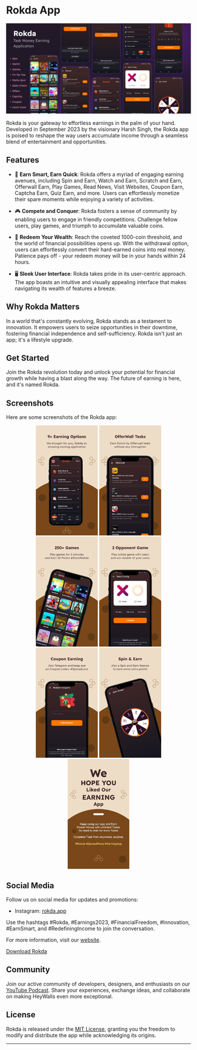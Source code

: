 # Rokda App

![Rokda Logo](https://github.com/Developer-Harsh/Rokda/blob/master/Device/feature.png?raw=true)

Rokda is your gateway to effortless earnings in the palm of your hand. Developed in September 2023 by the visionary Harsh Singh, the Rokda app is poised to reshape the way users accumulate income through a seamless blend of entertainment and opportunities.

## Features

- 💸 **Earn Smart, Earn Quick**: Rokda offers a myriad of engaging earning avenues, including Spin and Earn, Watch and Earn, Scratch and Earn, Offerwall Earn, Play Games, Read News, Visit Websites, Coupon Earn, Captcha Earn, Quiz Earn, and more. Users can effortlessly monetize their spare moments while enjoying a variety of activities.

- 🎮 **Compete and Conquer**: Rokda fosters a sense of community by enabling users to engage in friendly competitions. Challenge fellow users, play games, and triumph to accumulate valuable coins.

- 🏦 **Redeem Your Wealth**: Reach the coveted 1000-coin threshold, and the world of financial possibilities opens up. With the withdrawal option, users can effortlessly convert their hard-earned coins into real money. Patience pays off - your redeem money will be in your hands within 24 hours.

- 🖥️ **Sleek User Interface**: Rokda takes pride in its user-centric approach. The app boasts an intuitive and visually appealing interface that makes navigating its wealth of features a breeze.

## Why Rokda Matters

In a world that's constantly evolving, Rokda stands as a testament to innovation. It empowers users to seize opportunities in their downtime, fostering financial independence and self-sufficiency. Rokda isn't just an app; it's a lifestyle upgrade.

## Get Started

Join the Rokda revolution today and unlock your potential for financial growth while having a blast along the way. The future of earning is here, and it's named Rokda.

## Screenshots

Here are some screenshots of the Rokda app:

<div align="center">
    <img src="https://github.com/Developer-Harsh/Rokda/blob/master/SS/first.png?raw=true" alt="Screenshot 1" height="300" />
    <img src="https://github.com/Developer-Harsh/Rokda/blob/master/SS/second.png?raw=true" alt="Screenshot 2" height="300" />
    <img src="https://github.com/Developer-Harsh/Rokda/blob/master/SS/third.png?raw=true" alt="Screenshot 3" height="300" />
    <img src="https://github.com/Developer-Harsh/Rokda/blob/master/SS/fourth.png?raw=true" alt="Screenshot 4" height="300" />
    <img src="https://github.com/Developer-Harsh/Rokda/blob/master/SS/fifth.png?raw=true" alt="Screenshot 5" height="300" />
    <img src="https://github.com/Developer-Harsh/Rokda/blob/master/SS/sixth.png?raw=true" alt="Screenshot 6" height="300" />
    <img src="https://github.com/Developer-Harsh/Rokda/blob/master/SS/seven.png?raw=true" alt="Screenshot 7" height="300" />
</div>

## Social Media

Follow us on social media for updates and promotions:

- Instagram: [rokda.app](https://instagram.com/_developer_harsh_)

Use the hashtags #Rokda, #Earnings2023, #FinancialFreedom, #Innovation, #EarnSmart, and #RedefiningIncome to join the conversation.

For more information, visit our [website](https://play.google.com/store/apps/details?id=com.sneva.rokda).

[Download Rokda](https://play.google.com/store/apps/details?id=com.sneva.rokda)

## Community

Join our active community of developers, designers, and enthusiasts on our [YouTube Podcast](https://youtube.com/@developerharsh). Share your experiences, exchange ideas, and collaborate on making HeyWalls even more exceptional.

## License

Rokda is released under the [MIT License](https://github.com/DeveloperHarsh/Rokda/LICENSE), granting you the freedom to modify and distribute the app while acknowledging its origins.

---
